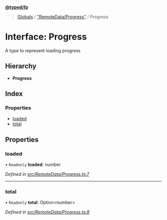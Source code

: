 **[@typed/fp](../README.md)**

> [Globals](../globals.md) / ["RemoteData/Progress"](../modules/_remotedata_progress_.md) / Progress

# Interface: Progress

A type to represent loading progress

## Hierarchy

* **Progress**

## Index

### Properties

* [loaded](_remotedata_progress_.progress.md#loaded)
* [total](_remotedata_progress_.progress.md#total)

## Properties

### loaded

• `Readonly` **loaded**: number

*Defined in [src/RemoteData/Progress.ts:7](https://github.com/TylorS/typed-fp/blob/ac98ca1/src/RemoteData/Progress.ts#L7)*

___

### total

• `Readonly` **total**: Option\<number>

*Defined in [src/RemoteData/Progress.ts:8](https://github.com/TylorS/typed-fp/blob/ac98ca1/src/RemoteData/Progress.ts#L8)*
